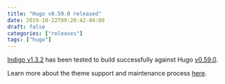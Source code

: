 ```yaml
---
title: "Hugo v0.59.0 released"
date: 2019-10-22T09:20:42-04:00
draft: false
categories: ["releases"]
tags: ["hugo"]
---
```


[Indigo v1.3.2][last-release] has been tested to build successfully against Hugo [v0.59.0][hugo-release].

<!--more-->

Learn more about the theme support and maintenance process [here].

[hugo-release]: https://gohugo.io/news/0.59.0-relnotes/
[last-release]: /release/indigo-v1-3-2-released/
[here]: https://github.com/AngeloStavrow/indigo/blob/master/README.md#support-and-maintenance
